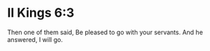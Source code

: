 # II Kings 6:3

Then one of them said, Be pleased to go with your servants. And he answered, I will go.

